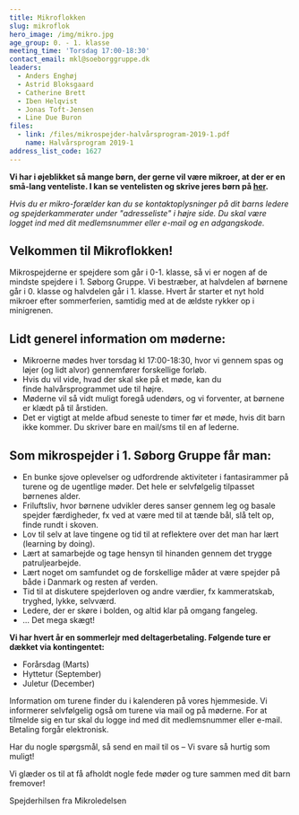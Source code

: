 ```yaml
---
title: Mikroflokken
slug: mikroflok
hero_image: /img/mikro.jpg
age_group: 0. - 1. klasse
meeting_time: 'Torsdag 17:00-18:30'
contact_email: mkl@soeborggruppe.dk
leaders:
  - Anders Enghøj
  - Astrid Bloksgaard
  - Catherine Brett
  - Iben Helqvist
  - Jonas Toft-Jensen
  - Line Due Buron
files:
  - link: /files/mikrospejder-halvårsprogram-2019-1.pdf
    name: Halvårsprogram 2019-1
address_list_code: 1627
---
```

**Vi har i øjeblikket så mange børn, der gerne vil være mikroer, at der er en små-lang venteliste. I kan se ventelisten og skrive jeres børn på **[**her**](/venteliste)**.**



_Hvis du er mikro-forælder kan du se kontaktoplysninger på dit barns ledere og spejderkammerater under "adresseliste" i højre side. Du skal være logget ind med dit medlemsnummer eller e-mail og en adgangskode._



## Velkommen til Mikroflokken!

Mikrospejderne er spejdere som går i 0-1. klasse, så vi er nogen af de mindste spejdere i 1. Søborg Gruppe. Vi bestræber, at halvdelen af børnene går i 0. klasse og halvdelen går i 1. klasse. Hvert år starter et nyt hold mikroer efter sommerferien, samtidig med at de ældste rykker op i minigrenen.



## Lidt generel information om møderne:

* Mikroerne mødes hver torsdag kl 17:00-18:30, hvor vi gennem spas og løjer (og lidt alvor) gennemfører forskellige forløb.
* Hvis du vil vide, hvad der skal ske på et møde, kan du finde&nbsp;halvårsprogrammet ude til højre.
* Møderne vil så vidt muligt foregå udendørs, og vi forventer, at børnene er klædt på til årstiden.
* Det er vigtigt at melde afbud seneste to timer før et møde, hvis dit barn ikke kommer. Du skriver bare en mail/sms til en af lederne.



## Som mikrospejder i 1. Søborg Gruppe får man:

* En bunke sjove oplevelser og udfordrende aktiviteter i fantasirammer på turene og de ugentlige møder. Det hele er selvfølgelig tilpasset børnenes alder.
* Friluftsliv, hvor børnene udvikler deres sanser gennem leg og basale spejder færdigheder, fx ved at være med til at tænde bål, slå telt op, finde rundt i skoven.
* Lov til selv at lave tingene og tid til at reflektere over det man har lært (learning by doing).
* Lært at samarbejde og tage hensyn til hinanden gennem det trygge patruljearbejde.
* Lært noget om samfundet og de forskellige måder at være spejder på både i Danmark og resten af verden.
* Tid til at diskutere spejderloven og andre værdier, fx kammeratskab, tryghed, lykke, selvværd.
* Ledere, der er skøre i bolden, og altid klar på omgang fangeleg.
* ... Det mega skægt!



**Vi har hvert år en sommerlejr med deltagerbetaling. Følgende ture er dækket via kontingentet:**

* Forårsdag (Marts)
* Hyttetur (September)
* Juletur (December)

Information om turene finder du i kalenderen på vores hjemmeside. Vi informerer selvfølgelig også om turene via mail og på møderne. For at tilmelde sig en tur skal du logge ind med dit medlemsnummer eller e-mail. Betaling forgår elektronisk.



Har du nogle spørgsmål, så send en mail til os – Vi svare så hurtig som muligt!

Vi glæder os til at få afholdt nogle fede møder og ture sammen med dit barn fremover!



Spejderhilsen fra Mikroledelsen
